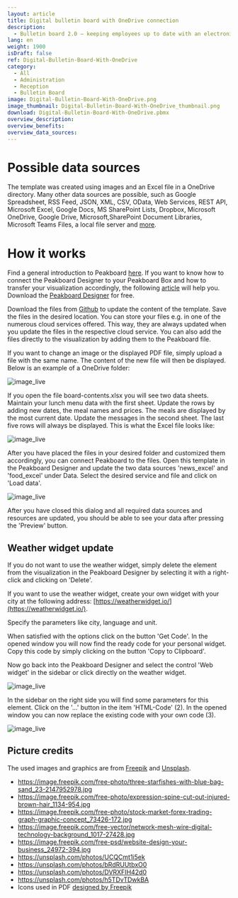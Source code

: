 ```yaml
---
layout: article
title: Digital bulletin board with OneDrive connection
description: 
  - Bulletin board 2.0 – keeping employees up to date with an electronic bulletin board. Whether it's general internal communication, the weather, the cafeteria menu, shift schedules, announcements, notices or room allocation plans, you remain completely flexible with regards to media formats, documents and messages. All news, photos and PDF documents can be managed via a OneDrive file. Digital signage made easy.
lang: en
weight: 1900
isDraft: false
ref: Digital-Bulletin-Board-With-OneDrive
category:
  - All
  - Administration
  - Reception
  - Bulletin Board
image: Digital-Bulletin-Board-With-OneDrive.png
image_thumbnail: Digital-Bulletin-Board-With-OneDrive_thumbnail.png
download: Digital-Bulletin-Board-With-OneDrive.pbmx
overview_description:
overview_benefits:
overview_data_sources:
---
```


# Possible data sources

The template was created using images and an Excel file in a OneDrive directory. Many other data sources are possible, such as Google Spreadsheet, RSS Feed, JSON, XML, CSV, OData, Web Services, REST API, Microsoft Excel, Google Docs, MS SharePoint Lists, Dropbox, Microsoft OneDrive, Google Drive, Microsoft,SharePoint Document Libraries, Microsoft Teams Files, a local file server and [more](https://peakboard.com/en/data-connections/).

# How it works

Find a general introduction to Peakboard [here](https://peakboard.rocks/get-started). If you want to know how to connect the Peakboard Designer to your Peakboard Box and how to transfer your visualization accordingly, the following [article](https://peakboard.rocks/connect) will help you. Download the [Peakboard Designer](https://peakboard.com/en/peakboard-designer/?utm_campaign=templates&utm_medium=description_link&utm_source=templates_overview) for free.

Download the files from [Github](https://github.com/Peakboard/peakboard-templates.github.io/tree/master/_templates/Digital-Bulletin-Board-With-OneDrive/data-files) to update the content of the template. Save the files in the desired location. You can store your files e.g. in one of the numerous cloud services offered. This way, they are always updated when you update the files in the respective cloud service. You can also add the files directly to the visualization by adding them to the Peakboard file.

If you want to change an image or the displayed PDF file, simply upload a file with the same name. The content of the new file will then be displayed. Below is an example of a OneDrive folder:

![image_live](img/OneDrive-Data-Overview.png)

If you open the file board-contents.xlsx you will see two data sheets. Maintain your lunch menu data with the first sheet. Update the rows by adding new dates, the meal names and prices. The meals are displayed by the most current date.  Update the messages in the second sheet. The last five rows will always be displayed. This is what the Excel file looks like:

![image_live](img/Excel-Data-Structure.png)

After you have placed the files in your desired folder and customized them accordingly, you can connect Peakboard to the files. Open this template in the Peakboard Designer and update the two data sources 'news_excel' and 'food_excel' under Data. Select the desired service and file and click on 'Load data'.

![image_live](img/Excel-Data-Source-Selection.png)

After you have closed this dialog and all required data sources and resources are updated, you should be able to see your data after pressing the 'Preview' button.

## Weather widget update
If you do not want to use the weather widget, simply delete the element from the visualization in the Peakboard Designer by selecting it with a right-click and clicking on 'Delete'.

If you want to use the weather widget, create your own widget with your city at the following address: [https://weatherwidget.io/](https://weatherwidget.io/).

Specify the parameters like city, language and unit.

When satisfied with the options click on the button 'Get Code'. In the opened window you will now find the ready code for your personal widget. Copy this code by simply clicking on the button 'Copy to Clipboard'.

Now go back into the Peakboard Designer and select the control 'Web widget' in the sidebar or click directly on the weather widget.

![image_live](img/select_weather_widget.gif)

In the sidebar on the right side you will find some parameters for this element. Click on the '...' button in the item 'HTML-Code' (2). In the opened window you can now replace the existing code with your own code (3).

![image_live](img/web_widget_code.png)

## Picture credits

The used images and graphics are from [Freepik](http://freepik.com/) and [Unsplash](https://unsplash.com/). 

- https://image.freepik.com/free-photo/three-starfishes-with-blue-bag-sand_23-2147952978.jpg
- https://image.freepik.com/free-photo/expression-spine-cut-out-injured-brown-hair_1134-954.jpg
- https://image.freepik.com/free-photo/stock-market-forex-trading-graph-graphic-concept_73426-172.jpg
- https://image.freepik.com/free-vector/network-mesh-wire-digital-technology-background_1017-27428.jpg
- https://image.freepik.com/free-psd/website-design-your-business_24972-394.jpg
- https://unsplash.com/photos/UCQCmt1i5ek
- https://unsplash.com/photos/bRdRUUtbxO0
- https://unsplash.com/photos/DVRXFIH42d0
- https://unsplash.com/photos/h5TDvTDwkBA
- Icons used in PDF [designed by Freepik](http://freepik.com/)
